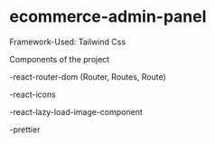 # ecommerce-admin-panel

Framework-Used: Tailwind Css 

Components of the project


-react-router-dom (Router, Routes, Route)

-react-icons

-react-lazy-load-image-component

-prettier

